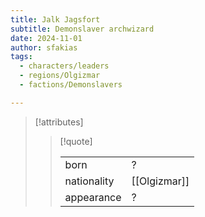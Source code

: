 ```yaml
---
title: Jalk Jagsfort
subtitle: Demonslaver archwizard
date: 2024-11-01
author: sfakias
tags:
  - characters/leaders
  - regions/Olgizmar
  - factions/Demonslavers

---
```

> [!attributes]
> 
> > [!quote]
> >
> > | | |
> > | --- | --- |
> > | born | ? |
> > | nationality | [[Olgizmar]] |
> > | appearance | ? |